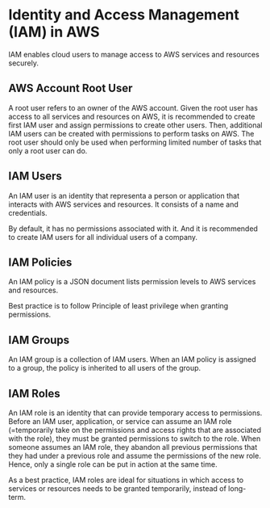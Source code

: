# Identity and Access Management (IAM) in AWS
IAM enables cloud users to manage access to AWS services and resources securely.

## AWS Account Root User
A root user refers to an owner of the AWS account. Given the root user has access to all services and resources on AWS, it is recommended to create first IAM user and assign permissions to create other users. Then, additional IAM users can be created with permissions to perform tasks on AWS. The root user should only be used when performing limited number of tasks that only a root user can do.

## IAM Users
An IAM user is an identity that representa a person or application that interacts with AWS services and resources. It consists of a name and credentials.

By default, it has no permissions associated with it. And it is recommended to create IAM users for all individual users of a company.

## IAM Policies
An IAM policy is a JSON document lists permission levels to AWS services and resources. 

Best practice is to follow Principle of least privilege when granting permissions.

## IAM Groups
An IAM group is a collection of IAM users. When an IAM policy is assigned to a group, the policy is inherited to all users of the group.

## IAM Roles
An IAM role is an identity that can provide temporary access to permissions. Before an IAM user, application, or service can assume an IAM role (=temporarily take on the permissions and access rights that are associated with the role), they must be granted permissions to switch to the role. When someone assumes an IAM role, they abandon all previous permissions that they had under a previous role and assume the permissions of the new role. Hence, only a single role can be put in action at the same time.

As a best practice, IAM roles are ideal for situations in which access to services or resources needs to be granted temporarily, instead of long-term.